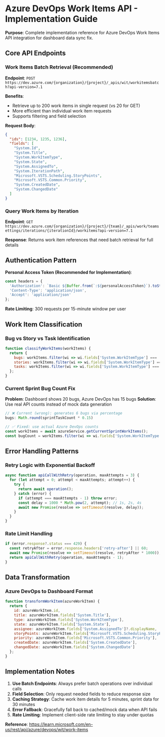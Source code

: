 # Azure DevOps Work Items API - Implementation Guide

**Purpose**: Complete implementation reference for Azure DevOps Work Items API integration for dashboard data sync fix.

## Core API Endpoints

### Work Items Batch Retrieval (Recommended)
**Endpoint**: `POST https://dev.azure.com/{organization}/{project}/_apis/wit/workitemsbatch?api-version=7.1`

**Benefits**:
- Retrieve up to 200 work items in single request (vs 20 for GET)
- More efficient than individual work item requests
- Supports filtering and field selection

**Request Body**:
```json
{
  "ids": [1234, 1235, 1236],
  "fields": [
    "System.Id",
    "System.Title",
    "System.WorkItemType",
    "System.State",
    "System.AssignedTo",
    "System.IterationPath",
    "Microsoft.VSTS.Scheduling.StoryPoints",
    "Microsoft.VSTS.Common.Priority",
    "System.CreatedDate",
    "System.ChangedDate"
  ]
}
```

### Query Work Items by Iteration
**Endpoint**: `GET https://dev.azure.com/{organization}/{project}/{team}/_apis/work/teamsettings/iterations/{iterationId}/workitems?api-version=7.1`

**Response**: Returns work item references that need batch retrieval for full details

## Authentication Pattern

**Personal Access Token (Recommended for Implementation)**:
```javascript
const headers = {
  'Authorization': `Basic ${Buffer.from(`:${personalAccessToken}`).toString('base64')}`,
  'Content-Type': 'application/json',
  'Accept': 'application/json'
};
```

**Rate Limiting**: 300 requests per 15-minute window per user

## Work Item Classification

### Bug vs Story vs Task Identification
```javascript
function classifyWorkItems(workItems) {
  return {
    bugs: workItems.filter(wi => wi.fields['System.WorkItemType'] === 'Bug'),
    stories: workItems.filter(wi => wi.fields['System.WorkItemType'] === 'User Story'),
    tasks: workItems.filter(wi => wi.fields['System.WorkItemType'] === 'Task')
  };
}
```

### Current Sprint Bug Count Fix
**Problem**: Dashboard shows 20 bugs, Azure DevOps has 15 bugs
**Solution**: Use real API counts instead of mock data generation

```javascript
// ❌ Current (wrong): generates 6 bugs via percentage
bugs: Math.round(sprintTaskCount * 0.15)

// ✅ Fixed: use actual Azure DevOps counts
const workItems = await azureService.getCurrentSprintWorkItems();
const bugCount = workItems.filter(wi => wi.fields['System.WorkItemType'] === 'Bug').length;
```

## Error Handling Patterns

### Retry Logic with Exponential Backoff
```javascript
async function apiCallWithRetry(operation, maxAttempts = 3) {
  for (let attempt = 0; attempt < maxAttempts; attempt++) {
    try {
      return await operation();
    } catch (error) {
      if (attempt === maxAttempts - 1) throw error;
      const delay = 1000 * Math.pow(2, attempt); // 1s, 2s, 4s
      await new Promise(resolve => setTimeout(resolve, delay));
    }
  }
}
```

### Rate Limit Handling
```javascript
if (error.response?.status === 429) {
  const retryAfter = error.response.headers['retry-after'] || 60;
  await new Promise(resolve => setTimeout(resolve, retryAfter * 1000));
  return apiCallWithRetry(operation, maxAttempts - 1);
}
```

## Data Transformation

### Azure DevOps to Dashboard Format
```javascript
function transformWorkItem(azureWorkItem) {
  return {
    id: azureWorkItem.id,
    title: azureWorkItem.fields['System.Title'],
    type: azureWorkItem.fields['System.WorkItemType'],
    state: azureWorkItem.fields['System.State'],
    assignee: azureWorkItem.fields['System.AssignedTo']?.displayName,
    storyPoints: azureWorkItem.fields['Microsoft.VSTS.Scheduling.StoryPoints'] || 0,
    priority: azureWorkItem.fields['Microsoft.VSTS.Common.Priority'],
    createdDate: azureWorkItem.fields['System.CreatedDate'],
    changedDate: azureWorkItem.fields['System.ChangedDate']
  };
}
```

## Implementation Notes

1. **Use Batch Endpoints**: Always prefer batch operations over individual calls
2. **Field Selection**: Only request needed fields to reduce response size
3. **Caching Strategy**: Cache work item details for 5 minutes, sprint data for 30 minutes
4. **Error Fallback**: Gracefully fall back to cached/mock data when API fails
5. **Rate Limiting**: Implement client-side rate limiting to stay under quotas

**Reference**: https://learn.microsoft.com/en-us/rest/api/azure/devops/wit/work-items
